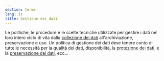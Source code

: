 ```yaml
---
section: terms
lang: it
title: Gestione dei dati
---
```


Le politiche, le procedure e le scelte tecniche utilizzate per gestire i dati nel loro intero ciclo di vita dalla [collezione dei dati](/glossary/it/terms/data-collection/) all'archiviazione, preservazione e uso. Un politica di gestione dei dati deve tenere conto di tutte le necessità per la [qualità dei dati](/glossary/it/terms/data-quality/), disponibilità, la [protezione dei dati](/glossary/en/terms/data-protection), e la [preservazione dei dati](/glossary/it/terms/data-preservation/), ecc...
